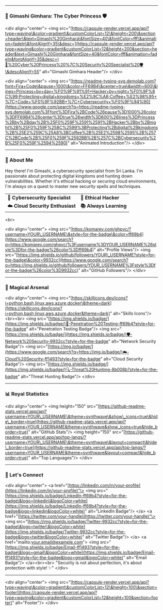 -----

### 👑 Gimashi Gimhara: The Cyber Princess 🛡️

\<div align="center"\>
\<img src="[https://capsule-render.vercel.app/api?type=waving\&color=gradient\&customColorList=12\&height=200\&section=header\&text=Gimashi%20Gimhara\&fontSize=40\&fontColor=fff\&animation=fadeIn\&fontAlignY=35\&desc=](https://capsule-render.vercel.app/api?type=waving&color=gradient&customColorList=12&height=200&section=header&text=Gimashi%20Gimhara&fontSize=40&fontColor=fff&animation=fadeIn&fontAlignY=35&desc=)👑%20Cyber%20Princess%20%7C%20Security%20Specialist%20🛡️\&descAlignY=55" alt="Gimashi Gimhara Header"/\>
\</div\>

\<div align="center"\>
\<img src="[https://readme-typing-svg.demolab.com?font=Fira+Code\&pause=1000\&color=FF69B4\&center=true\&width=600\&lines=Princess+by+day+%F0%9F%91%91+Hacker+by+night+%F0%9F%8C%99;Protecting+digital+kingdoms+%E2%9C%A8;Coffee+%E2%98%95+%7C+Code+%F0%9F%92BB+%7C+Cybersecurity+%F0%9F%94%90](https://www.google.com/search?q=https://readme-typing-svg.demolab.com%3Ffont%3DFira%2BCode%26pause%3D1000%26color%3DFF69B4%26center%3Dtrue%26width%3D600%26lines%3DPrincess%2Bby%2Bday%2B%25F0%259F%2591%2591%2BHacker%2Bby%2Bnight%2B%25F0%259F%258C%2599%3BProtecting%2Bdigital%2Bkingdoms%2B%25E2%259C%25A8%3BCoffee%2B%25E2%2598%2595%2B%257C%2BCode%2B%25F0%259F%2592BB%2B%257C%2BCybersecurity%2B%25F0%259F%2594%2590)" alt="Animated Introduction"/\>
\</div\>

-----

### 👸 About Me

Hey there\! I'm Gimashi, a cybersecurity specialist from Sri Lanka. I'm passionate about protecting digital kingdoms and hunting down vulnerabilities. Whether it's ethical hacking or securing cloud environments, I'm always on a quest to master new security spells and techniques.

| | |
| :--- | :--- |
| **🔐 Cybersecurity Specialist** | **🎯 Ethical Hacker** |
| **☁️ Cloud Security Enthusiast** | **📚 Always Learning** |

\<br\>

\<div align="center"\>
\<img src="[https://komarev.com/ghpvc/?username=YOUR\_USERNAME\&style=for-the-badge\&color=ff69b4](https://www.google.com/search?q=https://komarev.com/ghpvc/%3Fusername%3DYOUR_USERNAME%26style%3Dfor-the-badge%26color%3Dff69b4)" alt="Profile Views"/\>
\<img src="[https://img.shields.io/github/followers/YOUR\_USERNAME?style=for-the-badge\&color=9932cc](https://www.google.com/search?q=https://img.shields.io/github/followers/YOUR_USERNAME%3Fstyle%3Dfor-the-badge%26color%3D9932cc)" alt="GitHub Followers"/\>
\</div\>

-----

### 🔮 Magical Arsenal

\<div align="center"\>
\<img src="[https://skillicons.dev/icons?i=python,bash,linux,aws,azure,docker\&theme=dark](https://skillicons.dev/icons?i=python,bash,linux,aws,azure,docker&theme=dark)" alt="Skills Icons"/\>\<br\>\<br\>
\<img src="[https://img.shields.io/badge/](https://img.shields.io/badge/)🎯-Penetration%20Testing-ff69b4?style=for-the-badge" alt="Penetration Testing Badge"/\>
\<img src="[https://img.shields.io/badge/](https://img.shields.io/badge/)🛡️-Network%20Security-9932cc?style=for-the-badge" alt="Network Security Badge"/\>
\<img src="[https://img.io/badge/](https://www.google.com/search?q=https://img.io/badge/)☁️-Cloud%20Security-ff1493?style=for-the-badge" alt="Cloud Security Badge"/\>
\<img src="[https://img.shields.io/badge/](https://img.shields.io/badge/)🔍-Threat%20Hunting-8b008b?style=for-the-badge" alt="Threat Hunting Badge"/\>
\</div\>

-----

### 📊 Royal Statistics

\<div align="center"\>
\<img height="150" src="[https://github-readme-stats.vercel.app/api?username=YOUR\_USERNAME\&theme=synthwave\&show\_icons=true\&hide\_border=true](https://github-readme-stats.vercel.app/api?username=YOUR_USERNAME&theme=synthwave&show_icons=true&hide_border=true)" alt="GitHub Stats"/\>
\<img height="150" src="[https://github-readme-stats.vercel.app/api/top-langs/?username=YOUR\_USERNAME\&theme=synthwave\&layout=compact\&hide\_border=true](https://github-readme-stats.vercel.app/api/top-langs/?username=YOUR_USERNAME&theme=synthwave&layout=compact&hide_border=true)" alt="Top Languages"/\>
\</div\>

-----

### 💖 Let's Connect

\<div align="center"\>
\<a href="[https://linkedin.com/in/your-profile](https://linkedin.com/in/your-profile)"\>
\<img src="[https://img.shields.io/badge/LinkedIn-ff69b4?style=for-the-badge\&logo=linkedin\&logoColor=white](https://img.shields.io/badge/LinkedIn-ff69b4?style=for-the-badge&logo=linkedin&logoColor=white)" alt="LinkedIn Badge"/\>
\</a\>
\<a href="[https://twitter.com/your-handle](https://twitter.com/your-handle)"\>
\<img src="[https://img.shields.io/badge/Twitter-9932cc?style=for-the-badge\&logo=twitter\&logoColor=white](https://img.shields.io/badge/Twitter-9932cc?style=for-the-badge&logo=twitter&logoColor=white)" alt="Twitter Badge"/\>
\</a\>
\<a href="mailto:your.email@example.com"\>
\<img src="[https://img.shields.io/badge/Email-ff1493?style=for-the-badge\&logo=gmail\&logoColor=white](https://img.shields.io/badge/Email-ff1493?style=for-the-badge&logo=gmail&logoColor=white)" alt="Email Badge"/\>
\</a\>\<br\>\<br\>
"Security is not about perfection, it's about protection with style\! ✨"
\</div\>

-----

\<div align="center"\>
\<img src="[https://capsule-render.vercel.app/api?type=waving\&color=gradient\&customColorList=12\&height=100\&section=footer](https://capsule-render.vercel.app/api?type=waving&color=gradient&customColorList=12&height=100&section=footer)" alt="Footer"/\>
\</div\>
